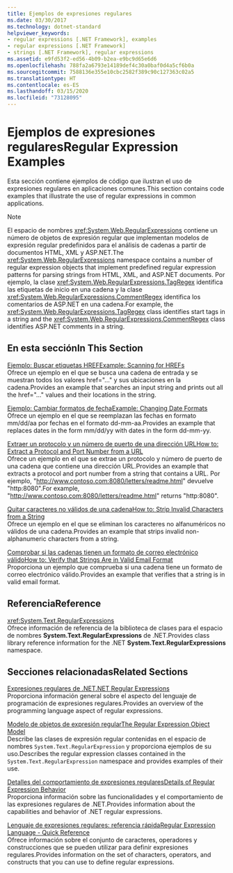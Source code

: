 ```yaml
---
title: Ejemplos de expresiones regulares
ms.date: 03/30/2017
ms.technology: dotnet-standard
helpviewer_keywords:
- regular expressions [.NET Framework], examples
- regular expressions [.NET Framework]
- strings [.NET Framework], regular expressions
ms.assetid: e9fd53f2-ed56-4b09-b2ea-e9bc9d65e6d6
ms.openlocfilehash: 788fa2a6793e14189def4c30a0baf0d4a5cf6b0a
ms.sourcegitcommit: 7588136e355e10cbc2582f389c90c127363c02a5
ms.translationtype: HT
ms.contentlocale: es-ES
ms.lasthandoff: 03/15/2020
ms.locfileid: "73128095"
---
```

# <a name="regular-expression-examples"></a><span data-ttu-id="9864d-102">Ejemplos de expresiones regulares</span><span class="sxs-lookup"><span data-stu-id="9864d-102">Regular Expression Examples</span></span>
<span data-ttu-id="9864d-103">Esta sección contiene ejemplos de código que ilustran el uso de expresiones regulares en aplicaciones comunes.</span><span class="sxs-lookup"><span data-stu-id="9864d-103">This section contains code examples that illustrate the use of regular expressions in common applications.</span></span>  
  
> [!NOTE]
> <span data-ttu-id="9864d-104">El espacio de nombres <xref:System.Web.RegularExpressions> contiene un número de objetos de expresión regular que implementan modelos de expresión regular predefinidos para el análisis de cadenas a partir de documentos HTML, XML y ASP.NET.</span><span class="sxs-lookup"><span data-stu-id="9864d-104">The <xref:System.Web.RegularExpressions> namespace contains a number of regular expression objects that implement predefined regular expression patterns for parsing strings from HTML, XML, and ASP.NET documents.</span></span> <span data-ttu-id="9864d-105">Por ejemplo, la clase <xref:System.Web.RegularExpressions.TagRegex> identifica las etiquetas de inicio en una cadena y la clase <xref:System.Web.RegularExpressions.CommentRegex> identifica los comentarios de ASP.NET en una cadena.</span><span class="sxs-lookup"><span data-stu-id="9864d-105">For example, the <xref:System.Web.RegularExpressions.TagRegex> class identifies start tags in a string and the <xref:System.Web.RegularExpressions.CommentRegex> class identifies ASP.NET comments in a string.</span></span>  
  
## <a name="in-this-section"></a><span data-ttu-id="9864d-106">En esta sección</span><span class="sxs-lookup"><span data-stu-id="9864d-106">In This Section</span></span>  
 [<span data-ttu-id="9864d-107">Ejemplo: Buscar etiquetas HREF</span><span class="sxs-lookup"><span data-stu-id="9864d-107">Example: Scanning for HREFs</span></span>](../../../docs/standard/base-types/regular-expression-example-scanning-for-hrefs.md)  
 <span data-ttu-id="9864d-108">Ofrece un ejemplo en el que se busca una cadena de entrada y se muestran todos los valores href="…" y sus ubicaciones en la cadena.</span><span class="sxs-lookup"><span data-stu-id="9864d-108">Provides an example that searches an input string and prints out all the href="…" values and their locations in the string.</span></span>  
  
 [<span data-ttu-id="9864d-109">Ejemplo: Cambiar formatos de fecha</span><span class="sxs-lookup"><span data-stu-id="9864d-109">Example: Changing Date Formats</span></span>](../../../docs/standard/base-types/regular-expression-example-changing-date-formats.md)  
 <span data-ttu-id="9864d-110">Ofrece un ejemplo en el que se reemplazan las fechas en formato mm/dd/aa por fechas en el formato dd-mm-aa.</span><span class="sxs-lookup"><span data-stu-id="9864d-110">Provides an example that replaces dates in the form mm/dd/yy with dates in the form dd-mm-yy.</span></span>  
  
 [<span data-ttu-id="9864d-111">Extraer un protocolo y un número de puerto de una dirección URL</span><span class="sxs-lookup"><span data-stu-id="9864d-111">How to: Extract a Protocol and Port Number from a URL</span></span>](../../../docs/standard/base-types/how-to-extract-a-protocol-and-port-number-from-a-url.md)  
 <span data-ttu-id="9864d-112">Ofrece un ejemplo en el que se extrae un protocolo y número de puerto de una cadena que contiene una dirección URL.</span><span class="sxs-lookup"><span data-stu-id="9864d-112">Provides an example that extracts a protocol and port number from a string that contains a URL.</span></span> <span data-ttu-id="9864d-113">Por ejemplo, "http://www.contoso.com:8080/letters/readme.html" devuelve "http:8080".</span><span class="sxs-lookup"><span data-stu-id="9864d-113">For example, "http://www.contoso.com:8080/letters/readme.html" returns "http:8080".</span></span>  
  
 [<span data-ttu-id="9864d-114">Quitar caracteres no válidos de una cadena</span><span class="sxs-lookup"><span data-stu-id="9864d-114">How to: Strip Invalid Characters from a String</span></span>](../../../docs/standard/base-types/how-to-strip-invalid-characters-from-a-string.md)  
 <span data-ttu-id="9864d-115">Ofrece un ejemplo en el que se eliminan los caracteres no alfanuméricos no válidos de una cadena.</span><span class="sxs-lookup"><span data-stu-id="9864d-115">Provides an example that strips invalid non-alphanumeric characters from a string.</span></span>  
  
 [<span data-ttu-id="9864d-116">Comprobar si las cadenas tienen un formato de correo electrónico válido</span><span class="sxs-lookup"><span data-stu-id="9864d-116">How to: Verify that Strings Are in Valid Email Format</span></span>](../../../docs/standard/base-types/how-to-verify-that-strings-are-in-valid-email-format.md)  
 <span data-ttu-id="9864d-117">Proporciona un ejemplo que comprueba si una cadena tiene un formato de correo electrónico válido.</span><span class="sxs-lookup"><span data-stu-id="9864d-117">Provides an example that verifies that a string is in valid email format.</span></span>  
  
## <a name="reference"></a><span data-ttu-id="9864d-118">Referencia</span><span class="sxs-lookup"><span data-stu-id="9864d-118">Reference</span></span>  
 <xref:System.Text.RegularExpressions>  
 <span data-ttu-id="9864d-119">Ofrece información de referencia de la biblioteca de clases para el espacio de nombres **System.Text.RegularExpressions** de .NET.</span><span class="sxs-lookup"><span data-stu-id="9864d-119">Provides class library reference information for the .NET **System.Text.RegularExpressions** namespace.</span></span>  
  
## <a name="related-sections"></a><span data-ttu-id="9864d-120">Secciones relacionadas</span><span class="sxs-lookup"><span data-stu-id="9864d-120">Related Sections</span></span>  
 [<span data-ttu-id="9864d-121">Expresiones regulares de .NET</span><span class="sxs-lookup"><span data-stu-id="9864d-121">.NET Regular Expressions</span></span>](../../../docs/standard/base-types/regular-expressions.md)  
 <span data-ttu-id="9864d-122">Proporciona información general sobre el aspecto del lenguaje de programación de expresiones regulares.</span><span class="sxs-lookup"><span data-stu-id="9864d-122">Provides an overview of the programming language aspect of regular expressions.</span></span>  
  
 [<span data-ttu-id="9864d-123">Modelo de objetos de expresión regular</span><span class="sxs-lookup"><span data-stu-id="9864d-123">The Regular Expression Object Model</span></span>](../../../docs/standard/base-types/the-regular-expression-object-model.md)  
 <span data-ttu-id="9864d-124">Describe las clases de expresión regular contenidas en el espacio de nombres `System.Text.RegularExpression` y proporciona ejemplos de su uso.</span><span class="sxs-lookup"><span data-stu-id="9864d-124">Describes the regular expression classes contained in the `System.Text.RegularExpression` namespace and provides examples of their use.</span></span>  
  
 [<span data-ttu-id="9864d-125">Detalles del comportamiento de expresiones regulares</span><span class="sxs-lookup"><span data-stu-id="9864d-125">Details of Regular Expression Behavior</span></span>](../../../docs/standard/base-types/details-of-regular-expression-behavior.md)  
 <span data-ttu-id="9864d-126">Proporciona información sobre las funcionalidades y el comportamiento de las expresiones regulares de .NET.</span><span class="sxs-lookup"><span data-stu-id="9864d-126">Provides information about the capabilities and behavior of .NET regular expressions.</span></span>  
  
 [<span data-ttu-id="9864d-127">Lenguaje de expresiones regulares: referencia rápida</span><span class="sxs-lookup"><span data-stu-id="9864d-127">Regular Expression Language - Quick Reference</span></span>](../../../docs/standard/base-types/regular-expression-language-quick-reference.md)  
 <span data-ttu-id="9864d-128">Ofrece información sobre el conjunto de caracteres, operadores y construcciones que se pueden utilizar para definir expresiones regulares.</span><span class="sxs-lookup"><span data-stu-id="9864d-128">Provides information on the set of characters, operators, and constructs that you can use to define regular expressions.</span></span>
